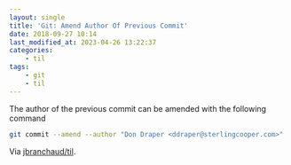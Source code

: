 ```yaml
---
layout: single
title: 'Git: Amend Author Of Previous Commit'
date: 2018-09-27 10:14
last_modified_at: 2023-04-26 13:22:37
categories:
    - til
tags:
    - git
    - til
---
```


The author of the previous commit can be amended with the following command

```bash
git commit --amend --author "Don Draper <ddraper@sterlingcooper.com>"
```

Via [jbranchaud/til](https://github.com/jbranchaud/til).
